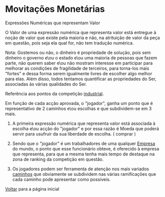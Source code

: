 # Movitações Monetárias

Expressões Numéricas que representam Valor

O Valor de uma expressão numérica que representa valor está entregue à noção de valor que existe pela maioria e não, na atrituição de valor da peça em questão, pois seja ela qual for, não tem tradução numérica. 

Nota: Gostemos ou não, o dinheiro é propriedade de solução, pois sem dinheiro o governo e\ou o estado e\ou uma maioria de pessoas que fazem parte, não querem saber e\ou não mostram interesse em participar para melhorar as condições de fragilidade de terceiros, para torna-los mais "fortes" e dessa forma serem igualmente livres de escolher algo melhor para elas. Além disso, todos tentamos quantificar as propriedades do Ser, associadas às várias qualidades do Ser.

Referência aos pontos da competição [industrial](./INDUSTRIA.md).

Em função de cada acção aprovada, o "jogador", ganha um ponto que é representativo de 2 caminhos e\ou escolhas e que subdividem-se em 3 mais.

1. A primeira expressão numérica que representa valor está associada à escolha e\ou acção do "jogador" e por essa razão é Moeda que poderá servir para usufruir da sua liberdade de escolha. ( comprar )

2. Sendo que o "jogador" é um trabalhadores de uma qualquer [Empresa](./EMPRESAS.md) do mundo, o ponto que esse funcionário obteve, é oferecido à empresa que representa, para que a mesma tenha mais tempo de destaque na zona de ranking da competição em questão.

3. Os jogadores podem ser ferramenta de atenção nos mais variados [caminhos](./CAMINHOS.md) que obviamente se subdividem nas várias ramificações que cada caminho pode apresentar como possíveis.

[Voltar](./README.md) para a página inicial